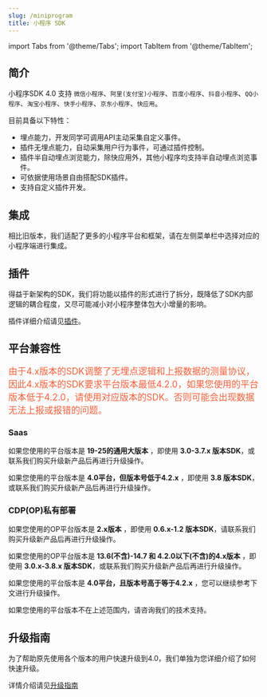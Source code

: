 ```yaml
---
slug: /miniprogram
title: 小程序 SDK
---
```


import Tabs from '@theme/Tabs';
import TabItem from '@theme/TabItem';

## 简介

小程序SDK 4.0 支持 `微信小程序`、`阿里(支付宝)小程序`、`百度小程序`、`抖音小程序`、`QQ小程序`、`淘宝小程序`、`快手小程序`、`京东小程序`、`快应用`。

目前具备以下特性：

- 埋点能力，开发同学可调用API主动采集自定义事件。
- 插件无埋点能力，自动采集用户行为事件，可通过插件控制。
- 插件半自动埋点浏览能力，除快应用外，其他小程序均支持半自动埋点浏览事件。
- 可依据使用场景自由搭配SDK插件。
- 支持自定义插件开发。

## 集成

相比旧版本，我们适配了更多的小程序平台和框架，请在左侧菜单栏中选择对应的小程序端进行集成。

## 插件

得益于新架构的SDK，我们将功能以插件的形式进行了拆分，既降低了SDK内部逻辑的耦合程度，又尽可能减小对小程序整体包大小增量的影响。

插件详细介绍请见[插件](/docs/miniprogram/plugins)。

## 平台兼容性

<font size="4" color="#FC5F3A">由于4.x版本的SDK调整了无埋点逻辑和上报数据的测量协议，因此4.x版本的SDK要求平台版本最低4.2.0，如果您使用的平台版本低于4.2.0，请使用对应版本的SDK。否则可能会出现数据无法上报或报错的问题。</font>

### Saas

如果您使用的平台版本是 **19-25的通用大版本** ，即使用 **3.0-3.7.x 版本SDK**，或联系我们购买升级新产品后再进行升级操作。

如果您使用的平台版本是 **4.0平台，但版本号低于4.2.x** ，即使用 **3.8 版本SDK**，或联系我们购买升级新产品后再进行升级操作。

### CDP(OP)私有部署

如果您使用的OP平台版本是 **2.x版本** ，即使用 **0.6.x-1.2 版本SDK**，请联系我们购买升级新产品后再进行升级操作。

如果您使用的OP平台版本是 **13.6(不含)-14.7 和 4.2.0以下(不含)的4.x版本** ，即使用 **3.0.x-3.8.x 版本SDK**，或联系我们购买升级新产品后再进行升级操作。

如果您使用的平台版本是 **4.0平台，且版本号高于等于4.2.x** ，您可以继续参考下文进行升级操作。

如果您使用的平台版本不在上述范围内，请咨询我们的技术支持。

## 升级指南

为了帮助原先使用各个版本的用户快速升级到4.0，我们单独为您详细介绍了如何快速升级。

详情介绍请见[升级指南](/docs/miniprogram/upgrade)
